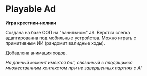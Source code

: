 # Playable Ad

**Игра крестики-нолики**

Создана на базе ООП на "ванильном" JS. Верстка слегка адаптированна под мобильные устройства.
Можно играть с примитивным ИИ (рандомит валидные ходы).

Добавлена анимация ходов.

_На данный момент имеется баг, связанный с плодящимся множественным контекстом при не завершенных партиях с AI_
